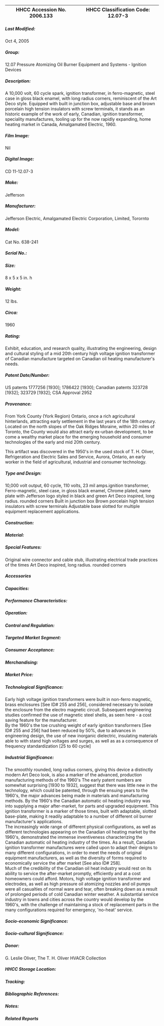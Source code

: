 | **HHCC Accession No. 2006.133** |**HHCC Classification Code:  12.07-3**|
| ----------- | ----------- |

##### Last Modified:
Oct 4, 2005

##### Group:
12.07 Pressure Atomizing Oil Burner Equipment and Systems - Ignition Devices

##### Description:
A 10,000 volt, 60 cycle spark, ignition transformer, in ferro-magnetic, steel case in gloss black enamel, with long radius corners, reminiscent of the Art Deco style. Equipped with built in junction box, adjustable base and brown porcelain high tension insulators with screw terminals, it stands as an historic example of the work of early, Canadian, ignition transformer, speciality manufactures, tooling up for the now rapidly expanding, home heating market in Canada, Amalgamated Electric, 1960.

##### Film Image:
Nil

##### Digital Image:
CD 11-12.07-3

##### Make:
Jefferson

##### Manufacturer:
Jefferson Electric, Amalgamated Electric Corporation, Limited, Torornto

##### Model:
Cat No. 638-241

##### Serial No.:


##### Size:
8 x 5 x 5 in. h

##### Weight:
12 lbs.

##### Circa:
1960

##### Rating:
Exhibit, education, and research quality, illustrating the engineering, design and cultural styling  of a mid 20th century high voltage ignition transformer of Canadian manufacture targeted on Canadian oil heating manufacturer's needs.

##### Patent Date/Number:
US patents 1777256 [1930]; 1786422 [1930]; Canadian patents 323728 [1932]; 323729 [1932]; CSA Approval 2952

##### Provenance:
From York County (York Region) Ontario, once a rich agricultural hinterlands, attracting early settlement in the last years of the 18th century. Located on the north slopes of the Oak Ridges Moraine, within 20 miles of Toronto, the County would also attract early ex-urban development, to be come a wealthy market place for the emerging household and consumer technologies of the early and mid 20th century. 

This artifact was discovered in the 1950's in the used stock of T. H. Oliver, Refrigeration and Electric Sales and Service, Aurora, Ontario, an early worker in the field of agricultural, industrial and consumer technology.

##### Type and Design:
10,000 volt output, 
60 cycle, 110 volts, 23 mil amps.ignition transformer,
Ferro-magnetic, steel case, in gloss black enamel,
Chrome plated, name plate with Jefferson logo styled in black and green 
Art Deco inspired, long radius.  rounded corners 
Built in junction box 
Brown porcelain high tension insulators with screw terminals
Adjustable base slotted for multiple equipment replacement applications.

##### Construction:


##### Material:


##### Special Features:
Original wire connector and cable stub, illustrating electrical trade practices of the times
Art Deco inspired, long radius.  rounded corners

##### Accessories


##### Capacities:


##### Performance Characteristics:


##### Operation:


##### Control and Regulation:


##### Targeted Market Segment:


##### Consumer Acceptance:


##### Merchandising:


##### Market Price:


##### Technological Significance:
Early high voltage ignition transformers were built in non-ferro magnetic, brass enclosures [See ID# 255 and 256], considered necessary to isolate the enclosure from the electro magnetic circuit. Subsequent engineering studies confirmed the use of magnetic steel shells, as seen here -  a cost saving feature for the manufacturer.   
By the 1960's the toe crushing weight of early ignition transformers [See ID# 255 and 256] had been reduced by 50%, due to advances in engineering design, the use of new inorganic dielectric, insulating materials able to with stand high voltages and surges,  as well as as a consequence of frequency standardization [25 to 60 cycle]

##### Industrial Significance:
The smoothly rounded, long radius corners, giving this device a distinctly modern Art Deco look, is also a marker of the advanced, production manufacturing methods of the 1960's
The early patent numbers are somewhat surprising [1930 to 1932], suggest that there was little new in the technology, which could be patented, through the ensuing years to the 1960's, the major advances being made in materials and manufacturing methods.
By the 1960's the Canadian automatic oil heating industry was into supplying a  major after-market, for parts and upgraded equipment. This ignition transformer is a marker of those times, built with adaptable, slotted base-plate, making it readily adaptable to a number of different oil burner manufacturer's applications.   
The increasingly wide range of different physical configurations, as well as different technologies appearing on the Canadian oil heating market by the 1960's, demonstrated the immense inventiveness characterizing the Canadian automatic oil heating industry of the times. As a result, Canadian ignition transformer manufactures were called upon to adapt their deigns to many different configurations, in order to meet the needs of original equipment manufacturers, as well as the diversity of forms required to economically service the after market [See also ID# 258].  
Much of the credibility of the Canadian oil heat industry would rest on its ability to service the after-market promptly, efficiently and at a cost homeowners could afford. Motors, high voltage ignition transformer and electrodes, as well as high pressure oil atomizing nozzles and oil pumps were all casualties of normal ware and tear, often breaking down as a result of prolonged periods of cold Canadian winter weather.  A substantial service industry in towns and cities across the country would develop by the 1960's, with the challenge of maintaining a stock of replacement parts in the many configurations required for emergency, 'no-heat' service.

##### Socio-economic Significance:


##### Socio-cultural Significance:


##### Donor:
G. Leslie Oliver, The T. H. Oliver HVACR Collection

##### HHCC Storage Location:


##### Tracking:


##### Bibliographic References:


##### Notes:


##### Related Reports

